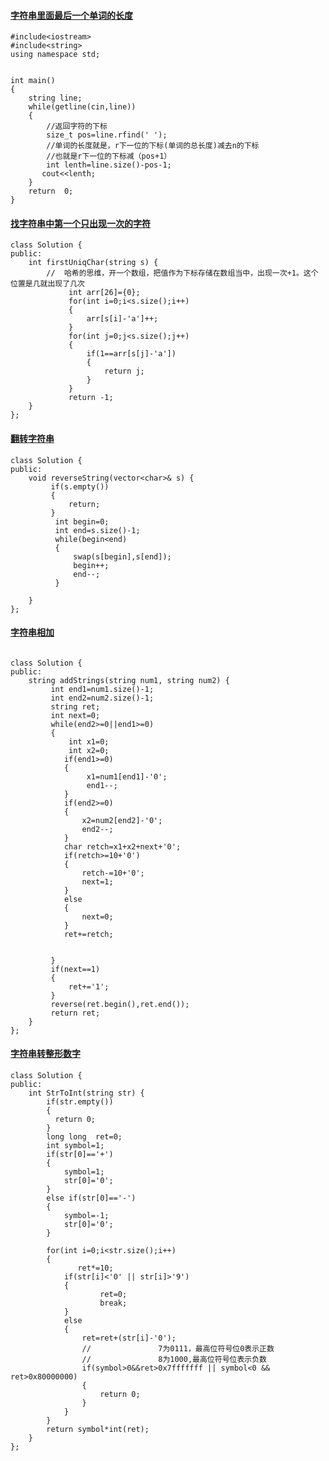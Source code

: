 #### [字符串里面最后一个单词的长度](https://www.nowcoder.com/practice/8c949ea5f36f422594b306a2300315da?tpId=37&&tqId=21224&rp=5&ru=/activity/oj&qru=/ta/huawei/question-ranking)

```
#include<iostream>
#include<string>
using namespace std;


int main()
{
    string line;
    while(getline(cin,line))
    {
        //返回字符的下标
        size_t pos=line.rfind(' ');
        //单词的长度就是，r下一位的下标(单词的总长度)减去n的下标
        //也就是r下一位的下标减（pos+1）
        int lenth=line.size()-pos-1;
       cout<<lenth;
    }
    return  0;
}
```

#### [找字符串中第一个只出现一次的字符](https://leetcode-cn.com/problems/first-unique-character-in-a-string/)



```
class Solution {
public:
    int firstUniqChar(string s) {
        //  哈希的思维，开一个数组，把值作为下标存储在数组当中，出现一次+1。这个位置是几就出现了几次
             int arr[26]={0};
             for(int i=0;i<s.size();i++)
             {
                 arr[s[i]-'a']++;
             }
             for(int j=0;j<s.size();j++)
             {
                 if(1==arr[s[j]-'a'])
                 {
                     return j;
                 }
             }
             return -1;
    }
};
```

#### [翻转字符串](https://leetcode-cn.com/problems/reverse-string/)

```
class Solution {
public:
    void reverseString(vector<char>& s) {
         if(s.empty())
         {
             return;
         }
          int begin=0;
          int end=s.size()-1;
          while(begin<end)
          {
              swap(s[begin],s[end]);
              begin++;
              end--;
          }
         
    }
};
```

#### [字符串相加](https://leetcode-cn.com/problems/add-strings/)

```

class Solution {
public:
    string addStrings(string num1, string num2) {
         int end1=num1.size()-1;
         int end2=num2.size()-1;
         string ret;
         int next=0;
         while(end2>=0||end1>=0)
         {
             int x1=0;
             int x2=0;
            if(end1>=0)
            {
                 x1=num1[end1]-'0';
                 end1--;
            }
            if(end2>=0)
            {
                x2=num2[end2]-'0';
                end2--;
            }
            char retch=x1+x2+next+'0';
            if(retch>=10+'0')
            {
                retch-=10+'0';
                next=1;
            }
            else
            {
                next=0;
            }
            ret+=retch;


         }
         if(next==1)
         {
             ret+='1';
         }
         reverse(ret.begin(),ret.end());
         return ret;
    }
};
```

#### [字符串转整形数字](https://www.nowcoder.com/practice/1277c681251b4372bdef344468e4f26e?tpId=13&&tqId=11202&rp=6&ru=/activity/oj&qru=/ta/coding-interviews/question-ranking)

```
class Solution {
public:
    int StrToInt(string str) {
        if(str.empty())
        {
          return 0;
        }
        long long  ret=0;
        int symbol=1;
        if(str[0]=='+')
        {
            symbol=1;
            str[0]='0';
        }
        else if(str[0]=='-')
        {
            symbol=-1;
            str[0]='0';
        }
          
        for(int i=0;i<str.size();i++)
        {
               ret*=10;
            if(str[i]<'0' || str[i]>'9')
            {
                    ret=0;
                    break;
            }
            else
            {
                ret=ret+(str[i]-'0');
                //               7为0111，最高位符号位0表示正数
                //               8为1000,最高位符号位表示负数
                if(symbol>0&&ret>0x7fffffff || symbol<0 && ret>0x80000000)
                {
                    return 0;
                }
            }
        }
        return symbol*int(ret);
    }
};
```

